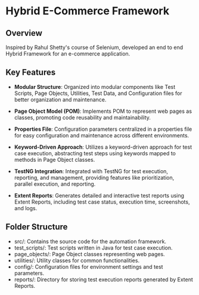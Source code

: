 # Hybrid E-Commerce Framework

## Overview
Inspired by Rahul Shetty's course of Selenium, developed an end to end Hybrid Framework for an e-commerce application.

## Key Features

- **Modular Structure**: Organized into modular components like Test Scripts, Page Objects, Utilities, Test Data, and Configuration files for better organization and maintenance.

- **Page Object Model (POM)**: Implements POM to represent web pages as classes, promoting code reusability and maintainability.

- **Properties File**: Configuration parameters centralized in a properties file for easy configuration and maintenance across different environments.

- **Keyword-Driven Approach**: Utilizes a keyword-driven approach for test case execution, abstracting test steps using keywords mapped to methods in Page Object classes.

- **TestNG Integration**: Integrated with TestNG for test execution, reporting, and management, providing features like prioritization, parallel execution, and reporting.

- **Extent Reports**: Generates detailed and interactive test reports using Extent Reports, including test case status, execution time, screenshots, and logs.

## Folder Structure
- src/: Contains the source code for the automation framework.
- test_scripts/: Test scripts written in Java for test case execution.
- page_objects/: Page Object classes representing web pages.
- utilities/: Utility classes for common functionalities.
- config/: Configuration files for environment settings and test parameters.
- reports/: Directory for storing test execution reports generated by Extent Reports.
